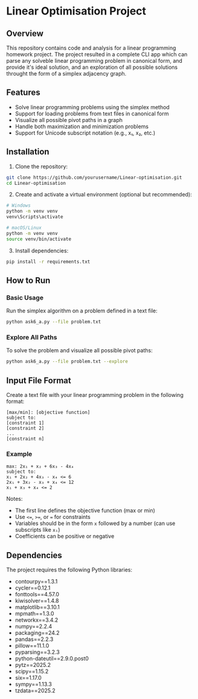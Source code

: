 # Linear Optimisation Project

## Overview
This repository contains code and analysis for a linear programming homework project.
The project resulted in a complete CLI app which can parse any solveble linear programming problem in canonical form, and provide it's ideal solution, and an exploration of all possible solutions throught the form of a simplex adjacency graph.

## Features

- Solve linear programming problems using the simplex method
- Support for loading problems from text files in canonical form
- Visualize all possible pivot paths in a graph
- Handle both maximization and minimization problems
- Support for Unicode subscript notation (e.g., x₁, x₂, etc.)

## Installation

1. Clone the repository:
```bash
git clone https://github.com/yourusername/Linear-optimisation.git
cd Linear-optimisation
```

2. Create and activate a virtual environment (optional but recommended):
```bash
# Windows
python -m venv venv
venv\Scripts\activate

# macOS/Linux
python -m venv venv
source venv/bin/activate
```

3. Install dependencies:
```bash
pip install -r requirements.txt
```

## How to Run

### Basic Usage

Run the simplex algorithm on a problem defined in a text file:

```bash
python ask6_a.py --file problem.txt
```

### Explore All Paths

To solve the problem and visualize all possible pivot paths:

```bash
python ask6_a.py --file problem.txt --explore
```

## Input File Format

Create a text file with your linear programming problem in the following format:

```
[max/min]: [objective function]
subject to:
[constraint 1]
[constraint 2]
...
[constraint n]
```

### Example

```
max: 2x₁ + x₂ + 6x₃ - 4x₄
subject to:
x₁ + 2x₂ + 4x₃ - x₄ <= 6
2x₁ + 3x₂ - x₃ + x₄ <= 12
x₁ + x₃ + x₄ <= 2
```
Notes:
- The first line defines the objective function (max or min)
- Use `<=`, `>=`, or `=` for constraints
- Variables should be in the form `x` followed by a number (can use subscripts like `x₁`)
- Coefficients can be positive or negative
## Dependencies
The project requires the following Python libraries:

- contourpy==1.3.1
- cycler==0.12.1
- fonttools==4.57.0
- kiwisolver==1.4.8
- matplotlib==3.10.1
- mpmath==1.3.0
- networkx==3.4.2
- numpy==2.2.4
- packaging==24.2
- pandas==2.2.3
- pillow==11.1.0
- pyparsing==3.2.3
- python-dateutil==2.9.0.post0
- pytz==2025.2
- scipy==1.15.2
- six==1.17.0
- sympy==1.13.3
- tzdata==2025.2

